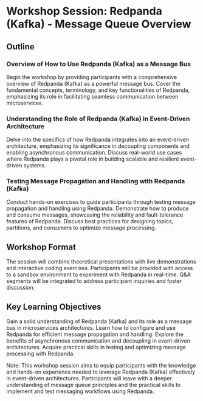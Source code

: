 # Workshop Session: Redpanda (Kafka) - Message Queue Overview

## Outline

### Overview of How to Use Redpanda (Kafka) as a Message Bus

Begin the workshop by providing participants with a comprehensive overview of
Redpanda (Kafka) as a powerful message bus. Cover the fundamental concepts,
terminology, and key functionalities of Redpanda, emphasizing its role in
facilitating seamless communication between microservices.

### Understanding the Role of Redpanda (Kafka) in Event-Driven Architecture

Delve into the specifics of how Redpanda integrates into an event-driven
architecture, emphasizing its significance in decoupling components and enabling
asynchronous communication. Discuss real-world use cases where Redpanda plays a
pivotal role in building scalable and resilient event-driven systems.

### Testing Message Propagation and Handling with Redpanda (Kafka)

Conduct hands-on exercises to guide participants through testing message
propagation and handling using Redpanda. Demonstrate how to produce and consume
messages, showcasing the reliability and fault-tolerance features of Redpanda.
Discuss best practices for designing topics, partitions, and consumers to
optimize message processing.

## Workshop Format

The session will combine theoretical presentations with live demonstrations and
interactive coding exercises. Participants will be provided with access to a
sandbox environment to experiment with Redpanda in real-time. Q&A segments will
be integrated to address participant inquiries and foster discussion.

## Key Learning Objectives

Gain a solid understanding of Redpanda (Kafka) and its role as a message bus in
microservices architectures. Learn how to configure and use Redpanda for
efficient message propagation and handling. Explore the benefits of asynchronous
communication and decoupling in event-driven architectures. Acquire practical
skills in testing and optimizing message processing with Redpanda.

Note: This workshop session aims to equip participants with the knowledge and
hands-on experience needed to leverage Redpanda (Kafka) effectively in
event-driven architectures. Participants will leave with a deeper understanding
of message queue principles and the practical skills to implement and test
messaging workflows using Redpanda.
